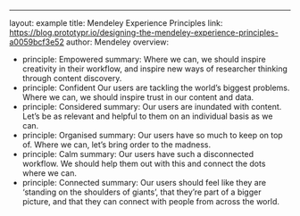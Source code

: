 ---
layout: example
title: Mendeley Experience Principles
link: https://blog.prototypr.io/designing-the-mendeley-experience-principles-a0059bcf3e52
author: Mendeley
overview:
- principle: Empowered
  summary: Where we can, we should inspire creativity in their workflow, and inspire new ways of researcher thinking through content discovery.
- principle: Confident
  Our users are tackling the world’s biggest problems. Where we can, we should inspire trust in our content and data.
- principle: Considered
  summary: Our users are inundated with content. Let’s be as relevant and helpful to them on an individual basis as we can.
- principle: Organised
  summary: Our users have so much to keep on top of. Where we can, let’s bring order to the madness.
- principle: Calm
  summary: Our users have such a disconnected workflow. We should help them out with this and connect the dots where we can.
- principle: Connected
  summary: Our users should feel like they are ‘standing on the shoulders of giants’, that they’re part of a bigger picture, and that they can connect with people from across the world.
